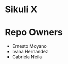 Sikuli X
==================

Repo Owners
==================
<ol>
  <li type=square>Ernesto Moyano</li>
  <li type=square>Ivana Hernandez</li>
  <li type=square>Gabriela Neila</li>
</ol>
